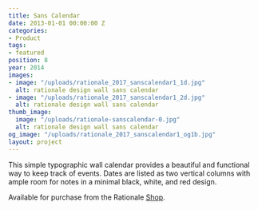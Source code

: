 ```yaml
---
title: Sans Calendar
date: 2013-01-01 00:00:00 Z
categories:
- Product
tags:
- featured
position: 8
year: 2014
images:
- image: "/uploads/rationale_2017_sanscalendar1_1d.jpg"
  alt: rationale design wall sans calendar
- image: "/uploads/rationale_2017_sanscalendar1_2d.jpg"
  alt: rationale design wall sans calendar
thumb_image:
  image: "/uploads/rationale-sanscalendar-0.jpg"
  alt: rationale design wall sans calendar
og_image: "/uploads/rationale_2017_sanscalendar1_og1b.jpg"
layout: project
---
```


This simple typographic wall calendar provides a beautiful and functional way to keep track of events. Dates are listed as two vertical columns with ample room for notes in a minimal black, white, and red design.

Available for purchase from the Rationale [Shop](https://rationale-design.com/shop/sans-wall-calendar/).
